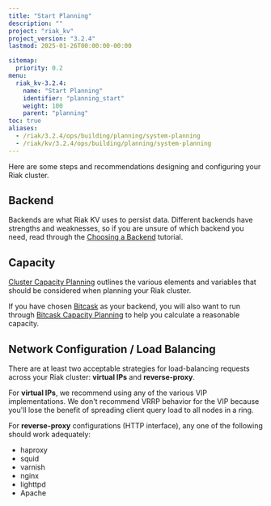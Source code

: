```yaml
---
title: "Start Planning"
description: ""
project: "riak_kv"
project_version: "3.2.4"
lastmod: 2025-01-26T00:00:00-00:00

sitemap:
  priority: 0.2
menu:
  riak_kv-3.2.4:
    name: "Start Planning"
    identifier: "planning_start"
    weight: 100
    parent: "planning"
toc: true
aliases:
  - /riak/3.2.4/ops/building/planning/system-planning
  - /riak/kv/3.2.4/ops/building/planning/system-planning
---
```


[plan backend]: {{<baseurl>}}riak/kv/3.2.4/setup/planning/backend
[plan cluster capacity]: {{<baseurl>}}riak/kv/3.2.4/setup/planning/cluster-capacity
[plan backend bitcask]: {{<baseurl>}}riak/kv/3.2.4/setup/planning/backend/bitcask
[plan bitcask capacity]: {{<baseurl>}}riak/kv/3.2.4/setup/planning/bitcask-capacity-calc

Here are some steps and recommendations designing and configuring your
Riak cluster.

## Backend

Backends are what Riak KV uses to persist data. Different backends have
strengths and weaknesses, so if you are unsure of which backend you
need, read through the [Choosing a Backend][plan backend] tutorial.

## Capacity

[Cluster Capacity Planning][plan cluster capacity] outlines the various elements and variables that should be considered when planning your Riak cluster.

If you have chosen [Bitcask][plan backend bitcask] as your backend, you will also want to run through [Bitcask Capacity Planning][plan bitcask capacity] to help you calculate a reasonable capacity.

## Network Configuration / Load Balancing

There are at least two acceptable strategies for load-balancing requests
across your Riak cluster: **virtual IPs** and **reverse-proxy**.

For **virtual IPs**, we recommend using any of the various VIP
implementations. We don't recommend VRRP behavior for the VIP because
you'll lose the benefit of spreading client query load to all nodes in a
ring.

For **reverse-proxy** configurations (HTTP interface), any one of the
following should work adequately:

* haproxy
* squid
* varnish
* nginx
* lighttpd
* Apache

